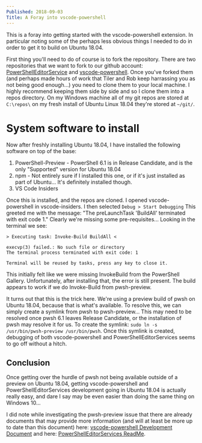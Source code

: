 ```yaml
---
Published: 2018-09-03
Title: A Foray into vscode-powershell
---
```


This is a foray into getting started with the vscode-powershell extension. In particular noting some of the perhaps less obvious things I needed to do in order to get it to build on Ubuntu 18.04.

<!-- more -->

First thing you'll need to do of course is to fork the repository. There are two repositories that we want to fork to our github account: [PowerShellEditorService](https://github.com/PowerShell/PowerShellEditorServices) and [vscode-powershell](https://github.com/PowerShell/vscode-powershell). Once you've forked them (and perhaps made hours of work that Tiler and Rob keep harrassing you as not being good enough...) you need to clone them to your local machine. I highly recommend keeping them side by side and so I clone them into a repos directory. On my Windows machine all of my git repos are stored at `C:\repos\` on my fresh install of Ubuntu Linux 18.04 they're stored at `~/git/`.

# System software to install

Now after freshly installing Ubuntu 18.04, I have installed the following software on top of the base:

1. PowerShell-Preview - PowerShell 6.1 is in Release Candidate, and is the only "Supported" version for Ubuntu 18.04
1. npm - Not entirely sure if I installed this one, or if it's just installed as part of Ubuntu... It's definitely installed though.
1. VS Code Insiders

Once this is installed, and the repos are cloned. I opened vscode-powershell in vscode-insiders. I then selected `Debug > Start Debugging` This greeted me with the message: "The preLaunchTask 'BuildAll' terminated with exit code 1." Clearly we're missing some pre-requisites... Looking in the terminal we see:

```
> Executing task: Invoke-Build BuildAll <

execvp(3) failed.: No such file or directory
The terminal process terminated with exit code: 1

Terminal will be reused by tasks, press any key to close it.
```

This initially felt like we were missing InvokeBuild from the PowerShell Gallery. Unfortunately, after installing that, the error is still present. The build appears to work if we do Invoke-Build from pwsh-preview.

It turns out that this is the trick here. We're using a preview build of pwsh on Ubuntu 18.04, because that is what's available. To resolve this, we can simply create a symlink from pwsh to pwsh-preview... This may need to be resolved once pwsh 6.1 leaves Release Candidate, or the installation of pwsh may resolve it for us. To create the symlink: `sudo ln -s /usr/bin/pwsh-preview /usr/bin/pwsh`. Once this symlink is created, debugging of both vscode-powershell and PowerShellEditorServices seems to go off without a hitch.

## Conclusion

Once getting over the hurdle of pwsh not being available outside of a preview on Ubuntu 18.04, getting vscode-powershell and PowerShellEditorServices development going in Ubuntu 18.04 is actually really easy, and dare I say may be even easier than doing the same thing on Windows 10...

I did note while investigating the pwsh-preview issue that there are already documents that may provide more information (and will at least be more up to date than this document) here: [vscode-powershell Development Document](https://github.com/PowerShell/vscode-powershell/blob/master/docs/development.md) and here: [PowerShellEditorServices ReadMe](https://github.com/PowerShell/PowerShellEditorServices#development).
